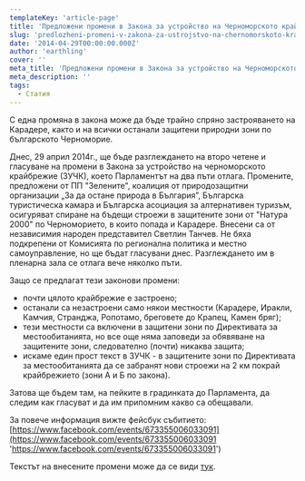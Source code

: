 ```yaml
---
templateKey: 'article-page'
title: 'Предложени промени в Закона за устройство на Черноморското крайбрежие'
slug: 'predlozheni-promeni-v-zakona-za-ustrojstvo-na-chernomorskoto-krajbrezhie'
date: '2014-04-29T00:00:00.000Z'
author: 'earthling'
cover: ''
meta_title: 'Предложени промени в Закона за устройство на Черноморското крайбрежие'
meta_description: ''
tags:
  - Статия
---
```


С една промяна в закона може да бъде трайно спряно застрояването на Карадере, както и на всички останали защитени природни зони по българското Черноморие.

Днес, 29 април 2014г., ще бъде разглеждането на второ четене и гласуване на промени в Закона за устройство на черноморското крайбрежие (ЗУЧК), което Парламентът на два пъти отлага. Промените, предложени от ПП "Зелените", коалиция от природозащитни организации „За да остане природа в България”, Българска туристическа камара и Българска асоциация за алтернативен туризъм, осигуряват спиране на бъдещи строежи в защитените зони от "Натура 2000" по Черноморието, в които попада и Карадере. Внесени са от независимия народен представител Светлин Танчев. Не бяха подкрепени от Комисията по регионална политика и местно самоуправление, но ще бъдат гласувани днес. Разглеждането им в пленарна зала се отлага вече няколко пъти.

Защо се предлагат тези законови промени:

- почти цялото крайбрежие е застроено;
- останали са незастроени само някои местности (Карадере, Иракли, Камчия, Странджа, Ропотамо, бреговете до Крапец, Камен бряг);
- тези местности са включени в защитени зони по Директивата за местообитанията, но все още няма заповеди за обявяване на защитените зони, следователно (почти) никаква защита;
- искаме един прост текст в ЗУЧК - в защитените зони по Директивата за местообитанията да се забранят нови строежи на 2 км покрай крайбрежието (зони А и Б по закона).

Затова ще бъдем там, на пейките в градинката до Парламента, да следим как гласуват и да им припомним какво са обещавали.

За повече информация вижте фейсбук събитието: [https://www.facebook.com/events/673355006033091](https://www.facebook.com/events/673355006033091 'https://www.facebook.com/events/673355006033091')

Текстът на внесените промени може да се види [тук](http://www.parliament.bg/pub/plenary_documents/453-04-9_Doklad%20na%20KRPMS%20za%202-ro%20glas.na%20Obsht%20ZID%20na%20Zakona%20za%20u-voto%20na%20Chernomorskoto%20kraybrezhie.PDF).
